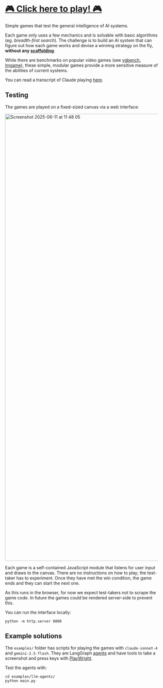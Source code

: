 # [🎮 Click here to play! 🎮](https://yonadaa.github.io/)

Simple games that test the general intelligence of AI systems.

Each game only uses a few mechanics and is solvable with basic algorithms (eg. _breadth-first search_). The challenge is to build an AI system that can figure out how each game works and devise a winning strategy on the fly, **without any [scaffolding](https://x.com/giffmana/status/1916117387562057867)**.

While there are benchmarks on popular video games (see [vgbench](https://www.vgbench.com/), [lmgame](https://lmgame.org/)), these simple, modular games provide a more sensitive measure of the abilities of current systems. 

You can read a transcript of Claude playing [here](https://github.com/yonadaa/agi-games/blob/main/examples/llm-agents/logs/game-1_claude-sonnet-4-20250514/20250611_161439.txt). 

## Testing

The games are played on a fixed-sized canvas via a web interface:

<img width="1470" alt="Screenshot 2025-06-11 at 11 48 05" src="https://github.com/user-attachments/assets/e0737392-c0ee-469b-8ff0-e54b58b1b00b"/>

Each game is a self-contained JavaScript module that listens for user input and draws to the canvas. There are no instructions on how to play; the test-taker has to experiment. Once they have met the win condition, the game ends and they can start the next one.

As this runs in the browser, for now we expect test-takers not to scrape the game code. In future the games could be rendered server-side to prevent this.

You can run the interface locally:

```
python -m http.server 8000
```

## Example solutions

The `examples/` folder has scripts for playing the games with `claude-sonnet-4` and `gemini-2.5-flash`. They are LangGraph [agents](https://www.langchain.com/agents) and have tools to take a screenshot and press keys with [PlayWright](https://playwright.dev/).

Test the agents with:
```
cd examples/llm-agents/ 
python main.py
```

